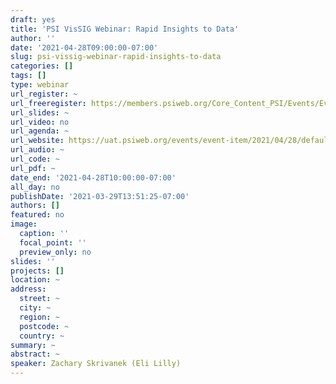 ```yaml
---
draft: yes
title: 'PSI VisSIG Webinar: Rapid Insights to Data'
author: ''
date: '2021-04-28T09:00:00-07:00'
slug: psi-vissig-webinar-rapid-insights-to-data
categories: []
tags: []
type: webinar
url_register: ~
url_freeregister: https://members.psiweb.org/Core_Content_PSI/Events/Event_Display.aspx?EventKey=237
url_slides: ~
url_video: no
url_agenda: ~
url_website: https://uat.psiweb.org/events/event-item/2021/04/28/default-calendar/psi-vissig-webinar-rapid-insights-to-data
url_audio: ~
url_code: ~
url_pdf: ~
date_end: '2021-04-28T10:00:00-07:00'
all_day: no
publishDate: '2021-03-29T13:51:25-07:00'
authors: []
featured: no
image:
  caption: ''
  focal_point: ''
  preview_only: no
slides: ''
projects: []
location: ~
address:
  street: ~
  city: ~
  region: ~
  postcode: ~
  country: ~
summary: ~
abstract: ~
speaker: Zachary Skrivanek (Eli Lilly)
---
```

<!--more-->
